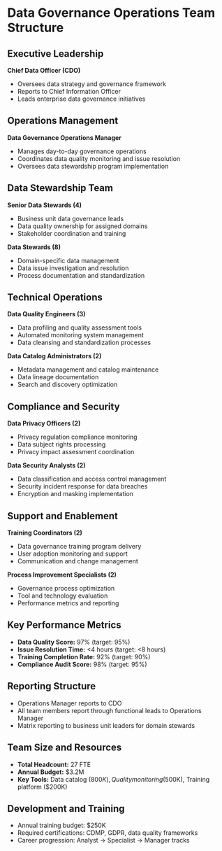 # Data Governance Operations Team Structure

## Executive Leadership
**Chief Data Officer (CDO)**  
- Oversees data strategy and governance framework  
- Reports to Chief Information Officer  
- Leads enterprise data governance initiatives  

## Operations Management
**Data Governance Operations Manager**  
- Manages day-to-day governance operations  
- Coordinates data quality monitoring and issue resolution  
- Oversees data stewardship program implementation  

## Data Stewardship Team
**Senior Data Stewards (4)**  
- Business unit data governance leads  
- Data quality ownership for assigned domains  
- Stakeholder coordination and training  

**Data Stewards (8)**  
- Domain-specific data management  
- Data issue investigation and resolution  
- Process documentation and standardization  

## Technical Operations
**Data Quality Engineers (3)**  
- Data profiling and quality assessment tools  
- Automated monitoring system management  
- Data cleansing and standardization processes  

**Data Catalog Administrators (2)**  
- Metadata management and catalog maintenance  
- Data lineage documentation  
- Search and discovery optimization  

## Compliance and Security
**Data Privacy Officers (2)**  
- Privacy regulation compliance monitoring  
- Data subject rights processing  
- Privacy impact assessment coordination  

**Data Security Analysts (2)**  
- Data classification and access control management  
- Security incident response for data breaches  
- Encryption and masking implementation  

## Support and Enablement
**Training Coordinators (2)**  
- Data governance training program delivery  
- User adoption monitoring and support  
- Communication and change management  

**Process Improvement Specialists (2)**  
- Governance process optimization  
- Tool and technology evaluation  
- Performance metrics and reporting  

## Key Performance Metrics
- **Data Quality Score:** 97% (target: 95%)  
- **Issue Resolution Time:** <4 hours (target: <8 hours)  
- **Training Completion Rate:** 92% (target: 90%)  
- **Compliance Audit Score:** 98% (target: 95%)  

## Reporting Structure
- Operations Manager reports to CDO  
- All team members report through functional leads to Operations Manager  
- Matrix reporting to business unit leaders for domain stewards  

## Team Size and Resources
- **Total Headcount:** 27 FTE  
- **Annual Budget:** $3.2M  
- **Key Tools:** Data catalog ($800K), Quality monitoring ($500K), Training platform ($200K)  

## Development and Training
- Annual training budget: $250K  
- Required certifications: CDMP, GDPR, data quality frameworks  
- Career progression: Analyst → Specialist → Manager tracks